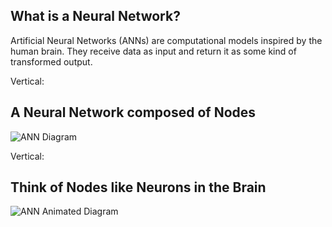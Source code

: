 ## What is a Neural Network?

Artificial Neural Networks (ANNs) are computational models inspired by the human brain. They receive data as input and return it as some kind of transformed output.

Vertical:

## A Neural Network composed of Nodes

![ANN Diagram](https://www.tutorialspoint.com/artificial_intelligence/images/atypical_ann.jpg)

Vertical:

## Think of Nodes like Neurons in the Brain

![ANN Animated Diagram](https://www.cse.unr.edu/~bebis/CS791S/nndemo.gif)
